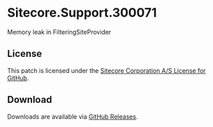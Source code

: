 # Sitecore.Support.300071
Memory leak in FilteringSiteProvider

## License  
This patch is licensed under the [Sitecore Corporation A/S License for GitHub](https://github.com/sitecoresupport/Sitecore.Support.300071/blob/master/LICENSE).  

## Download  
Downloads are available via [GitHub Releases](https://github.com/sitecoresupport/Sitecore.Support.300071/releases).  
